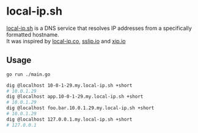 # local-ip.sh

[local-ip.sh](https://www.local-ip.sh) is a DNS service that resolves IP addresses from a specifically formatted hostname.  
It was inspired by [local-ip.co](http://local-ip.co), [sslip.io](https://sslip.io) and [xip.io](https://xip.io)

<!-- TODO: provide certs for ez local dev that requires HTTPS -->

## Usage

```sh
go run ./main.go

dig @localhost 10-0-1-29.my.local-ip.sh +short
# 10.0.1.29
dig @localhost app.10-0-1-29.my.local-ip.sh +short
# 10.0.1.29
dig @localhost foo.bar.10.0.1.29.my.local-ip.sh +short
# 10.0.1.29
dig @localhost 127.0.0.1.my.local-ip.sh +short
# 127.0.0.1
```
